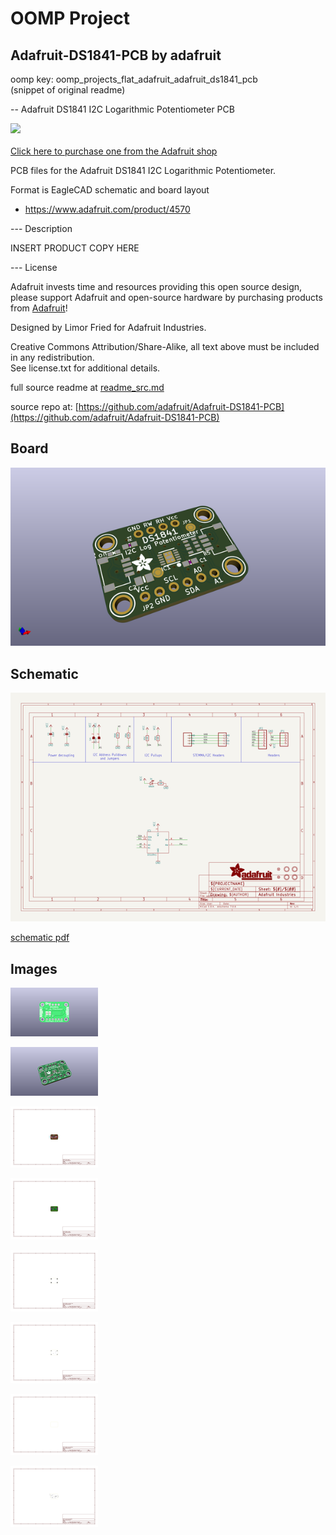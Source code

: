 # OOMP Project  
## Adafruit-DS1841-PCB  by adafruit  
  
oomp key: oomp_projects_flat_adafruit_adafruit_ds1841_pcb  
(snippet of original readme)  
  
-- Adafruit DS1841 I2C Logarithmic Potentiometer PCB  
  
<a href="http://www.adafruit.com/products/4570"><img src="assets/4570.png?raw=true" width="500px"><br/>  
Click here to purchase one from the Adafruit shop</a>  
  
PCB files for the Adafruit DS1841 I2C Logarithmic Potentiometer.   
  
Format is EagleCAD schematic and board layout  
* https://www.adafruit.com/product/4570  
  
--- Description  
  
INSERT PRODUCT COPY HERE  
  
--- License  
  
Adafruit invests time and resources providing this open source design, please support Adafruit and open-source hardware by purchasing products from [Adafruit](https://www.adafruit.com)!  
  
Designed by Limor Fried for Adafruit Industries.  
  
Creative Commons Attribution/Share-Alike, all text above must be included in any redistribution.   
See license.txt for additional details.  
  
  full source readme at [readme_src.md](readme_src.md)  
  
source repo at: [https://github.com/adafruit/Adafruit-DS1841-PCB](https://github.com/adafruit/Adafruit-DS1841-PCB)  
## Board  
  
[![working_3d.png](working_3d_600.png)](working_3d.png)  
## Schematic  
  
[![working_schematic.png](working_schematic_600.png)](working_schematic.png)  
  
[schematic pdf](working_schematic.pdf)  
## Images  
  
[![working_3D_bottom.png](working_3D_bottom_140.png)](working_3D_bottom.png)  
  
[![working_3D_top.png](working_3D_top_140.png)](working_3D_top.png)  
  
[![working_assembly_page_01.png](working_assembly_page_01_140.png)](working_assembly_page_01.png)  
  
[![working_assembly_page_02.png](working_assembly_page_02_140.png)](working_assembly_page_02.png)  
  
[![working_assembly_page_03.png](working_assembly_page_03_140.png)](working_assembly_page_03.png)  
  
[![working_assembly_page_04.png](working_assembly_page_04_140.png)](working_assembly_page_04.png)  
  
[![working_assembly_page_05.png](working_assembly_page_05_140.png)](working_assembly_page_05.png)  
  
[![working_assembly_page_06.png](working_assembly_page_06_140.png)](working_assembly_page_06.png)  
